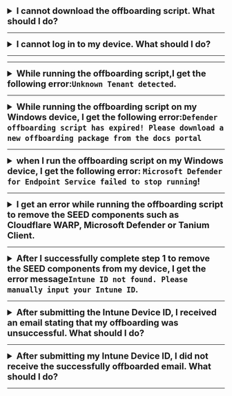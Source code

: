 <details><summary style="font-size:20px;font-weight:bold">I cannot download the offboarding script. What should I do?</summary>

  Create an [incident request](https://go.gov.sg/techpass-sr) and request for request for the offboarding script for your Defender organisation.
  
</details><hr />

<details><summary style="font-size:20px;font-weight:bold">
I cannot log in to my device. What should I do? </summary>

1. Create an [incident support](https://go.gov.sg/techpass-sr) request.
2. In **Details**, enter the text  *I am unable to offboard my device from SEED components but I would like to submit my Intune Device ID to offboard my device from SEED*. 
3. Select SEED as **TechPass Tenant**.
4. Select Production as **Environment**
5. Make sure to provide all the required details and submit the form.

</details><hr />

</details><hr />

<details><summary style="font-size:20px;font-weight:bold">While running the offboarding script,I get the following error:<code>Unknown Tenant detected</code>.</summary>

This indicates that your Defender does not belong to WOG or TechPass and that means you are not a SEED user. 

If you had onboarded your device to SEED earlier and still get this error message, please submit an [incident request](https://go.gov.sg/techpass-sr) with the TechPass support.


</details><hr />
<details><summary style="font-size:20px;font-weight:bold">While running the offboarding script on my Windows device, I get the following error:<code>Defender offboarding script has expired! Please download a new offboarding package from the docs portal</code></summary>

This error indicates that your offboarding script is outdated. 

1. On the [Offboard device](offboard-device/offboard-device-from-seed) section, follow the offboarding steps for your device operating system .
2. Make sure to download the offboarding script from this page and complete the offboarding steps.

 !> **Note**<br>If you still experience the same or any other error, submit an [incident request](https://go.gov.sg/techpass-sr) with the TechPass support.
 

</details><hr />

<details><summary style="font-size:20px;font-weight:bold">when I run the offboarding script on my Windows device, I get the following error: <code>Microsoft Defender for Endpoint Service failed to stop running</code>!</summary>

This error would look like the following:

![offboarding-error-for-defender-windows](/images/offboarding-error-for-defender-windows.png)

Try running the script again. If you still experience the same or any other error, submit an [incident request](https://go.gov.sg/techpass-sr) with the TechPass support.

</details><hr />

<details><summary style="font-size:20px;font-weight:bold">I get an error while running the offboarding script to remove the SEED components such as Cloudflare WARP, Microsoft Defender or Tanium Client.</summary>

Try running the script again. If you still experience any error, submit an [incident request](https://go.gov.sg/techpass-sr) with the TechPass support.

</details><hr />

<details><summary style="font-size:20px;font-weight:bold">After I successfully complete step 1 to remove the SEED components from my device, I get the error message<code>Intune ID not found. Please manually input your Intune ID</code>.</summary>

You may experience this error if we are unable to auto-retrieve your Intune Device ID due to some incorrect configurations on your device. There can be multiple reasons for this incorrect configurations. 

1. If you encounter this error, complete one of the following methods to get your Intune Device ID:

    - Go to the [TechPass portal](https://portal.techpass.gov.sg/secure/account/profile) and get the Intune Device ID from your account profile.
    - If you can't access the TechPass portal, please submit an [incident request](https://go.gov.sg/techpass-sr) with the TechPass support to get your Intune Device ID.
2. If you get your Intune device ID via incident request or if needed, repeat Step 1: Offboard device from SEED components before proceeding to Step 2: Submit Intune Device ID.


</details><hr />



<details><summary style="font-size:20px;font-weight:bold">After submitting the Intune Device ID, I received an email stating that my offboarding was unsuccessful. What should I do?</summary>

This can happen if you had submitted an incorrect Intune Device ID. 

1. Complete one of the following steps to get your Intune Device ID:

    - Go to the [TechPass portal](https://portal.techpass.gov.sg/secure/account/profile) and get the Intune Device ID from your account profile.
    - If you can't access the TechPass portal, please submit an [incident request](https://go.gov.sg/techpass-sr) with the TechPass support to get your Intune Device ID.

2. Complete the [offboarding steps](offboard-device/offboard-device-from-seed) for your device.


!> **Note**<br>-  In spite of submitting a correct Intune Device ID, if your offboarding is unsuccessful, please submit an [incident request](https://go.gov.sg/techpass-sr) with the TechPass support.<br><br>- If the TechPass support team completes the offboarding for you, you may not receive this successfully offboarded email from the DEEP team. However, the TechPass support team can confirm if you have successfully offboarded your device from SEED.

</details><hr />


<details><summary style="font-size:20px;font-weight:bold">After submitting my Intune Device ID, I did not receive the successfully offboarded email. What should I do?</summary>

It would take up to 30 minutes for the DEEP team to send the successfully offboarded email to you. If you still have not received this email, please submit an [incident request](https://go.gov.sg/techpass-sr) with the TechPass support.

!> **Note**<br> If the TechPass support team has completed the offboarding for you, you may not receive this email from the DEEP team. However, the TechPass support team can confirm if you have successfully offboarded your device from SEED.

</details><hr />





